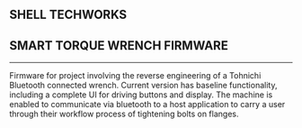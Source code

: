 ## SHELL TECHWORKS
## SMART TORQUE WRENCH FIRMWARE
*********************************************************************

Firmware for project involving the reverse engineering of a Tohnichi Bluetooth connected wrench. Current version has baseline functionality, including a complete UI for driving buttons and display. The machine is enabled to communicate via bluetooth to a host application to carry a user through their workflow process of tightening bolts on flanges. 